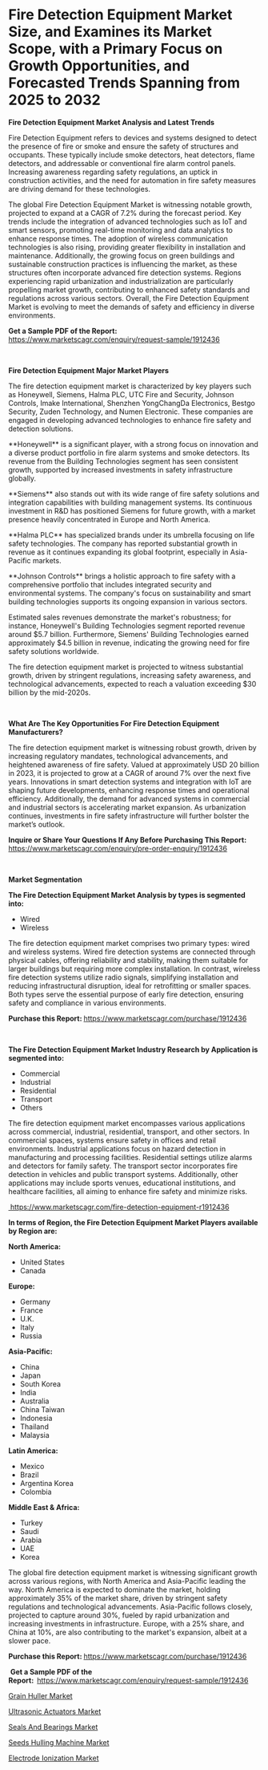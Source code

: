 <p><h1>Fire Detection Equipment Market Size, and Examines its Market Scope, with a Primary Focus on Growth Opportunities, and Forecasted Trends Spanning from 2025 to 2032</h1></p><p><strong>Fire Detection Equipment Market Analysis and Latest Trends</strong></p>
<p><p>Fire Detection Equipment refers to devices and systems designed to detect the presence of fire or smoke and ensure the safety of structures and occupants. These typically include smoke detectors, heat detectors, flame detectors, and addressable or conventional fire alarm control panels. Increasing awareness regarding safety regulations, an uptick in construction activities, and the need for automation in fire safety measures are driving demand for these technologies.</p><p>The global Fire Detection Equipment Market is witnessing notable growth, projected to expand at a CAGR of 7.2% during the forecast period. Key trends include the integration of advanced technologies such as IoT and smart sensors, promoting real-time monitoring and data analytics to enhance response times. The adoption of wireless communication technologies is also rising, providing greater flexibility in installation and maintenance. Additionally, the growing focus on green buildings and sustainable construction practices is influencing the market, as these structures often incorporate advanced fire detection systems. Regions experiencing rapid urbanization and industrialization are particularly propelling market growth, contributing to enhanced safety standards and regulations across various sectors. Overall, the Fire Detection Equipment Market is evolving to meet the demands of safety and efficiency in diverse environments.</p></p>
<p><strong>Get a Sample PDF of the Report:&nbsp;</strong> <a href="https://www.marketscagr.com/enquiry/request-sample/1912436?utm_campaign=2095&utm_medium=2&utm_source=Github&utm_content=ia&utm_term=11042025&utm_id=fire-detection-equipment">https://www.marketscagr.com/enquiry/request-sample/1912436</a></p>
<p>&nbsp;</p>
<p><strong>Fire Detection Equipment Major Market Players</strong></p>
<p><p>The fire detection equipment market is characterized by key players such as Honeywell, Siemens, Halma PLC, UTC Fire and Security, Johnson Controls, Imake International, Shenzhen YongChangDa Electronics, Bestgo Security, Zuden Technology, and Numen Electronic. These companies are engaged in developing advanced technologies to enhance fire safety and detection solutions.</p><p>**Honeywell** is a significant player, with a strong focus on innovation and a diverse product portfolio in fire alarm systems and smoke detectors. Its revenue from the Building Technologies segment has seen consistent growth, supported by increased investments in safety infrastructure globally.</p><p>**Siemens** also stands out with its wide range of fire safety solutions and integration capabilities with building management systems. Its continuous investment in R&D has positioned Siemens for future growth, with a market presence heavily concentrated in Europe and North America.</p><p>**Halma PLC** has specialized brands under its umbrella focusing on life safety technologies. The company has reported substantial growth in revenue as it continues expanding its global footprint, especially in Asia-Pacific markets.</p><p>**Johnson Controls** brings a holistic approach to fire safety with a comprehensive portfolio that includes integrated security and environmental systems. The company's focus on sustainability and smart building technologies supports its ongoing expansion in various sectors.</p><p>Estimated sales revenues demonstrate the market's robustness; for instance, Honeywell's Building Technologies segment reported revenue around $5.7 billion. Furthermore, Siemens' Building Technologies earned approximately $4.5 billion in revenue, indicating the growing need for fire safety solutions worldwide.</p><p>The fire detection equipment market is projected to witness substantial growth, driven by stringent regulations, increasing safety awareness, and technological advancements, expected to reach a valuation exceeding $30 billion by the mid-2020s.</p></p>
<p>&nbsp;</p>
<p><strong>What Are The Key Opportunities For Fire Detection Equipment Manufacturers?</strong></p>
<p><p>The fire detection equipment market is witnessing robust growth, driven by increasing regulatory mandates, technological advancements, and heightened awareness of fire safety. Valued at approximately USD 20 billion in 2023, it is projected to grow at a CAGR of around 7% over the next five years. Innovations in smart detection systems and integration with IoT are shaping future developments, enhancing response times and operational efficiency. Additionally, the demand for advanced systems in commercial and industrial sectors is accelerating market expansion. As urbanization continues, investments in fire safety infrastructure will further bolster the market’s outlook.</p></p>
<p><strong>Inquire or Share Your Questions If Any Before Purchasing This Report:</strong> <a href="https://www.marketscagr.com/enquiry/pre-order-enquiry/1912436?utm_campaign=2095&utm_medium=2&utm_source=Github&utm_content=ia&utm_term=11042025&utm_id=fire-detection-equipment">https://www.marketscagr.com/enquiry/pre-order-enquiry/1912436</a></p>
<p>&nbsp;</p>
<p><strong>Market Segmentation</strong></p>
<p><strong>The Fire Detection Equipment Market Analysis by types is segmented into:</strong></p>
<p><ul><li>Wired</li><li>Wireless</li></ul></p>
<p><p>The fire detection equipment market comprises two primary types: wired and wireless systems. Wired fire detection systems are connected through physical cables, offering reliability and stability, making them suitable for larger buildings but requiring more complex installation. In contrast, wireless fire detection systems utilize radio signals, simplifying installation and reducing infrastructural disruption, ideal for retrofitting or smaller spaces. Both types serve the essential purpose of early fire detection, ensuring safety and compliance in various environments.</p></p>
<p><strong>Purchase this Report:&nbsp;</strong><a href="https://www.marketscagr.com/purchase/1912436?utm_campaign=2095&utm_medium=2&utm_source=Github&utm_content=ia&utm_term=11042025&utm_id=fire-detection-equipment">https://www.marketscagr.com/purchase/1912436</a></p>
<p>&nbsp;</p>
<p><strong>The Fire Detection Equipment Market Industry Research by Application is segmented into:</strong></p>
<p><ul><li>Commercial</li><li>Industrial</li><li>Residential</li><li>Transport</li><li>Others</li></ul></p>
<p><p>The fire detection equipment market encompasses various applications across commercial, industrial, residential, transport, and other sectors. In commercial spaces, systems ensure safety in offices and retail environments. Industrial applications focus on hazard detection in manufacturing and processing facilities. Residential settings utilize alarms and detectors for family safety. The transport sector incorporates fire detection in vehicles and public transport systems. Additionally, other applications may include sports venues, educational institutions, and healthcare facilities, all aiming to enhance fire safety and minimize risks.</p></p>
<p><a href="https://www.marketscagr.com/fire-detection-equipment-r1912436?utm_campaign=2095&utm_medium=2&utm_source=Github&utm_content=ia&utm_term=11042025&utm_id=fire-detection-equipment">&nbsp;https://www.marketscagr.com/fire-detection-equipment-r1912436</a></p>
<p><strong>In terms of Region, the Fire Detection Equipment Market Players available by Region are:</strong></p>
<p>
    <p> <strong> North America: </strong>
        <ul>
            <li>United States</li>
            <li>Canada</li>
        </ul>
        </p> 
    <p> <strong> Europe: </strong>
        <ul>
            <li>Germany</li>
            <li>France</li>
            <li>U.K.</li>
            <li>Italy</li>
            <li>Russia</li>
        </ul>
        </p> 
    <p> <strong> Asia-Pacific: </strong>
        <ul>
            <li>China</li>
            <li>Japan</li>
            <li>South Korea</li>
            <li>India</li>
            <li>Australia</li>
            <li>China Taiwan</li>
            <li>Indonesia</li>
            <li>Thailand</li>
            <li>Malaysia</li>
        </ul>
        </p> 
    <p> <strong> Latin America: </strong>
        <ul>
            <li>Mexico</li>
            <li>Brazil</li>
            <li>Argentina Korea</li>
            <li>Colombia</li>
        </ul>
        </p> 
    <p> <strong> Middle East & Africa: </strong>
        <ul>
            <li>Turkey</li>
            <li>Saudi</li>
            <li>Arabia</li>
            <li>UAE</li>
            <li>Korea</li>
        </ul>
    </p>
    </p>
<p><p>The global fire detection equipment market is witnessing significant growth across various regions, with North America and Asia-Pacific leading the way. North America is expected to dominate the market, holding approximately 35% of the market share, driven by stringent safety regulations and technological advancements. Asia-Pacific follows closely, projected to capture around 30%, fueled by rapid urbanization and increasing investments in infrastructure. Europe, with a 25% share, and China at 10%, are also contributing to the market's expansion, albeit at a slower pace.</p></p>
<p><strong>Purchase this Report: </strong><a href="https://www.marketscagr.com/purchase/1912436?utm_campaign=2095&utm_medium=2&utm_source=Github&utm_content=ia&utm_term=11042025&utm_id=fire-detection-equipment">https://www.marketscagr.com/purchase/1912436</a></p>
<p>&nbsp;<strong>Get a Sample PDF of the Report:&nbsp;&nbsp;</strong><a href="https://www.marketscagr.com/enquiry/request-sample/1912436?utm_campaign=2095&utm_medium=2&utm_source=Github&utm_content=ia&utm_term=11042025&utm_id=fire-detection-equipment">https://www.marketscagr.com/enquiry/request-sample/1912436</a></p>
<p><strong></strong></p>
<p><p><a href="https://github.com/dumanelina6v/Market-Research-Report-List-1/blob/main/grain-huller-market.md?utm_campaign=2095&utm_medium=2&utm_source=Github&utm_content=ia&utm_term=11042025&utm_id=fire-detection-equipment">Grain Huller Market</a></p><p><a href="https://github.com/spineamosa0e/Market-Research-Report-List-1/blob/main/ultrasonic-actuators-market.md?utm_campaign=2095&utm_medium=2&utm_source=Github&utm_content=ia&utm_term=11042025&utm_id=fire-detection-equipment">Ultrasonic Actuators Market</a></p><p><a href="https://github.com/dekamrapinq1/Market-Research-Report-List-1/blob/main/seals-and-bearings-market.md?utm_campaign=2095&utm_medium=2&utm_source=Github&utm_content=ia&utm_term=11042025&utm_id=fire-detection-equipment">Seals And Bearings Market</a></p><p><a href="https://github.com/khifzaba/Market-Research-Report-List-1/blob/main/seeds-hulling-machine-market.md?utm_campaign=2095&utm_medium=2&utm_source=Github&utm_content=ia&utm_term=11042025&utm_id=fire-detection-equipment">Seeds Hulling Machine Market</a></p><p><a href="https://github.com/waldarolka1j/Market-Research-Report-List-1/blob/main/electrode-ionization-market.md?utm_campaign=2095&utm_medium=2&utm_source=Github&utm_content=ia&utm_term=11042025&utm_id=fire-detection-equipment">Electrode Ionization Market</a></p></p>